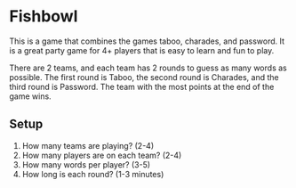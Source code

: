 # Fishbowl

This is a game that combines the games taboo, charades, and password. It is a great party game for 4+ players that is easy to learn and fun to play.

There are 2 teams, and each team has 2 rounds to guess as many words as possible. The first round is Taboo, the second round is Charades, and the third round is Password. The team with the most points at the end of the game wins.

## Setup
1. How many teams are playing? (2-4)
2. How many players are on each team? (2-4)
3. How many words per player? (3-5)
4. How long is each round? (1-3 minutes)
